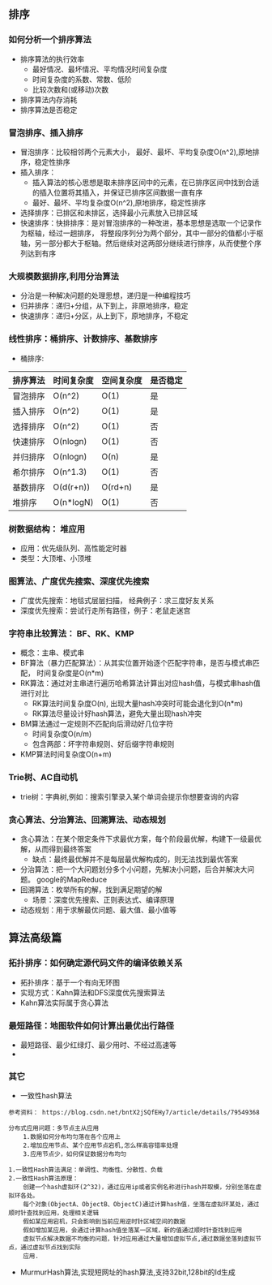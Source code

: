 ## 排序
### 如何分析一个排序算法
* 排序算法的执行效率
    * 最好情况、最坏情况、平均情况时间复杂度
    * 时间复杂度的系数、常数、低阶
    * 比较次数和(或移动)次数
* 排序算法内存消耗
* 排序算法是否稳定

### 冒泡排序、插入排序
* 冒泡排序：比较相邻两个元素大小， 最好、最坏、平均复杂度O(n^2),原地排序，稳定性排序
* 插入排序：
    * 插入算法的核心思想是取未排序区间中的元素，在已排序区间中找到合适的插入位置将其插入，并保证已排序区间数据一直有序
    * 最好、最坏、平均复杂度O(n^2),原地排序，稳定性排序
* 选择排序：已排区和未排区，选择最小元素放入已排区域
* 快速排序：快排排序：是对冒泡排序的一种改进，基本思想是选取一个记录作为枢轴，经过一趟排序，
    将整段序列分为两个部分，其中一部分的值都小于枢轴，另一部分都大于枢轴。然后继续对这两部分继续进行排序，从而使整个序列达到有序

### 大规模数据排序,利用分治算法
* 分治是一种解决问题的处理思想，递归是一种编程技巧
* 归并排序：递归+分组，从下到上，非原地排序，稳定
* 快速排序：递归+分区，从上到下，原地排序，不稳定

### 线性排序：桶排序、计数排序、基数排序
* 桶排序:


排序算法 | 时间复杂度 | 空间复杂度 | 是否稳定
---|---|---|---
冒泡排序 | O(n^2) | O(1) | 是
插入排序 | O(n^2) | O(1) | 是
选择排序 | O(n^2) | O(1)| 否
快速排序 | O(nlogn)| O(1) | 否
并归排序 | O(nlogn)| O(n) | 是
希尔排序 | O(n^1.3) | O(1) | 否
基数排序 | O(d(r+n)) | O(rd+n) | 是
堆排序 | O(n*logN) | O(1) | 否



### 树数据结构： 堆应用
* 应用：优先级队列、高性能定时器
* 类型：大顶堆、小顶堆

### 图算法、广度优先搜索、深度优先搜索
* 广度优先搜索：地毯式层层扫描， 经典例子：求三度好友关系
* 深度优先搜索：尝试行走所有路径，例子：老鼠走迷宫

### 字符串比较算法： BF、RK、KMP
* 概念：主串、模式串
* BF算法（暴力匹配算法）：从其实位置开始逐个匹配字符串，是否与模式串匹配， 时间复杂度是O(n*m)
* RK算法：通过对主串进行遍历哈希算法计算出对应hash值，与模式串hash值进行对比
    * RK算法时间复杂度O(n), 出现大量hash冲突时可能会退化到O(n*m)
    * RK算法尽量设计好hash算法，避免大量出现hash冲突
* BM算法通过一定规则不匹配向后滑动好几位字符
    * 时间复杂度O(n/m)
    * 包含两部：坏字符串规则、好后缀字符串规则
* KMP算法时间复杂度O(n+m)

### Trie树、AC自动机
* trie树：字典树,例如：搜索引擎录入某个单词会提示你想要查询的内容

### 贪心算法、分治算法、回溯算法、动态规划
* 贪心算法：在某个限定条件下求最优方案，每个阶段最优解，构建下一级最优解，从而得到最终答案
    * 缺点：最终最优解并不是每层最优解构成的，则无法找到最优答案
* 分治算法：把一个大问题划分多个小问题，先解决小问题，后合并解决大问题。 google的MapReduce
* 回溯算法：枚举所有的解，找到满足期望的解
    * 场景：深度优先搜索、正则表达式、编译原理
* 动态规划：用于求解最优问题、最大值、最小值等


## 算法高级篇
### 拓扑排序：如何确定源代码文件的编译依赖关系
* 拓扑排序：基于一个有向无环图
* 实现方式：Kahn算法和DFS深度优先搜索算法
* Kahn算法实际属于贪心算法

### 最短路径：地图软件如何计算出最优出行路径
* 最短路径、最少红绿灯、最少用时、不经过高速等
*


### 其它
* 一致性hash算法
```
参考资料： https://blog.csdn.net/bntX2jSQfEHy7/article/details/79549368

分布式应用问题：多节点主从应用
    1.数据如何分布均匀落在各个应用上
    2.增加应用节点、某个应用节点宕机,怎么样高容错率处理
    3.应用节点少，如何保证数据分布均匀

1.一致性Hash算法满足：单调性、均衡性、分散性、负载
2.一致性Hash算法原理：
    创建一个hash虚拟环(2^32)，通过应用ip或者实例名称进行hash并取模，分别坐落在虚拟环各处。
    每个对象(ObjectA、ObjectB、ObjectC)通过计算hash值，坐落在虚拟环某处，通过顺时针查找到应用，处理相关逻辑
    假如某应用宕机，只会影响到当前应用逆时针区域空间的数据
    假如增加某应用，会通过计算hash值坐落某一区域，新的值通过顺时针查找到应用
    虚拟节点解决数据不均衡的问题，针对应用通过大量增加虚拟节点,通过数据坐落到虚拟节点，通过虚拟节点找到实际
    应用.

```

* MurmurHash算法,实现短网址的hash算法,支持32bit,128bit的Id生成

